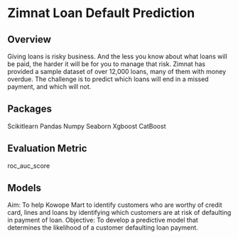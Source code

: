# Zimnat Loan Default Prediction

## Overview
Giving loans is risky business. And the less you know about what loans will be paid, the harder it will be for you to manage that risk. Zimnat has provided a sample dataset of over 12,000 loans, many of them with money overdue. The challenge is to predict which loans will end in a missed payment, and which will not. 

## Packages 
Scikitlearn 
Pandas 
Numpy 
Seaborn 
Xgboost 
CatBoost

## Evaluation Metric
roc_auc_score

## Models
Aim: To help Kowope Mart to identify customers who are worthy of credit card, lines and loans by identifying which customers are at risk of defaulting in payment of loan.
Objective: To develop a predictive model that determines the likelihood of a customer defaulting loan payment.

